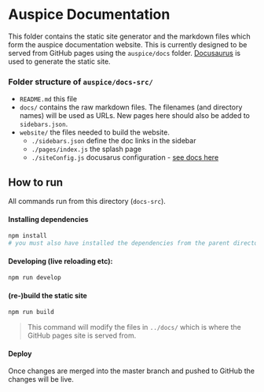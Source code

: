 # Auspice Documentation

This folder contains the static site generator and the markdown files which form the auspice documentation website.
This is currently designed to be served from GitHub pages using the `auspice/docs` folder.
[Docusaurus](https://docusaurus.io/) is used to generate the static site.

### Folder structure of `auspice/docs-src/`
* `README.md` this file
* `docs/` contains the raw markdown files. The filenames (and directory names) will be used as URLs.
New pages here should also be added to `sidebars.json`.
* `website/` the files needed to build the website.
  * `./sidebars.json` define the doc links in the sidebar
  * `./pages/index.js` the splash page
  * `./siteConfig.js` docusarus configuration - [see docs here](https://docusaurus.io/docs/en/site-config)


## How to run 

All commands run from this directory (`docs-src`).

#### Installing dependencies
```bash
npm install
# you must also have installed the dependencies from the parent directory (`auspice`)
```

#### Developing (live reloading etc):
```bash
npm run develop
```

#### (re-)build the static site

```bash
npm run build
```
> This command will modify the files in `../docs/` which is where the GitHub pages site is served from.

#### Deploy
Once changes are merged into the master branch and pushed to GitHub the changes will be live.
